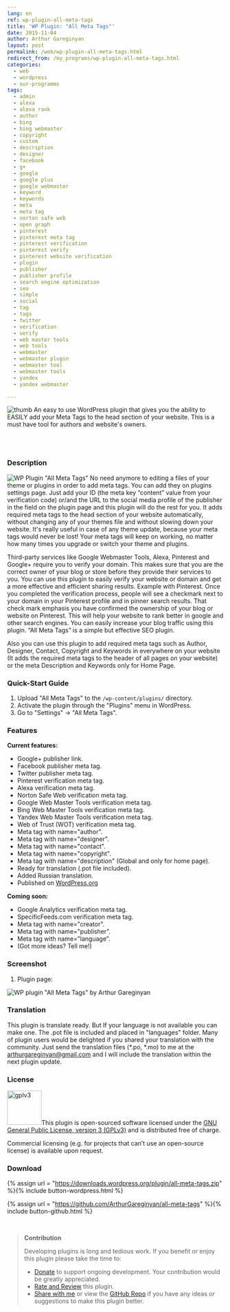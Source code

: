 ```yaml
---
lang: en
ref: wp-plugin-all-meta-tags
title: 'WP Plugin: "All Meta Tags"'
date: 2015-11-04
author: Arthur Gareginyan
layout: post
permalink: /web/wp-plugin-all-meta-tags.html
redirect_from: /my_programs/wp-plugin-all-meta-tags.html
categories:
  - web
  - wordpress
  - our-programms
tags:
  - admin
  - alexa
  - alexa rank
  - author
  - bing
  - bing webmaster
  - copyright
  - custom
  - description
  - designer
  - facebook
  - g+
  - google
  - google plus
  - google webmaster
  - keyword
  - keywords
  - meta
  - meta tag
  - norton safe web
  - open graph
  - pinterest
  - pinterest meta tag
  - pinterest verification
  - pinterest verify
  - pinterest website verification
  - plugin
  - publisher
  - publisher profile
  - search engine optimization
  - seo
  - simple
  - social
  - tag
  - tags
  - twitter
  - verification
  - verify
  - web master tools
  - web tools
  - webmaster
  - webmaster plugin
  - webmaster tool
  - webmaster tools
  - yandex
  - yandex webmaster

---
```


![thumb](/images/all-meta-tags/icon.png)
An easy to use WordPress plugin that gives you the ability to EASILY add your Meta Tags to the head section of your website. This is a must have tool for authors and website's owners.

<br><br>

### Description

<img src="/images/all-meta-tags/banner.png" alt="WP Plugin &quot;All Meta Tags&quot;" />
No need anymore to editing a files of your theme or plugins in order to add meta tags. You can add they on plugins settings page. Just add your ID (the meta key “content” value from your verification code) or/and the URL to the social media profile of the publisher in the field on the plugin page and this plugin will do the rest for you. It adds required meta tags to the head section of your website automatically, without changing any of your themes file and without slowing down your website. It's really useful in case of any theme update, because your meta tags would never be lost! Your meta tags will keep on working, no matter how many times you upgrade or switch your theme and plugins.

Third-party services like Google Webmaster Tools, Alexa, Pinterest and Google+ require you to verify your domain. This makes sure that you are the correct owner of your blog or store before they provide their services to you. You can use this plugin to easily verify your website or domain and get a more effective and efficient sharing results. Example with Pinterest. Once you completed the verification process, people will see a checkmark next to your domain in your Pinterest profile and in pinner search results. That check mark emphasis you have confirmed the ownership of your blog or website on Pinterest. This will help your website to rank better in google and other search engines. You can easily increase your blog traffic using this plugin. “All Meta Tags” is a simple but effective SEO plugin.

Also you can use this plugin to add required meta tags such as Author, Designer, Contact, Copyright and Keywords in everywhere on your website (It adds the required meta tags to the header of all pages on your website) or the meta Description and Keywords only for Home Page.


### Quick-Start Guide

1. Upload "All Meta Tags" to the `/wp-content/plugins/` directory.
2. Activate the plugin through the "Plugins" menu in WordPress.
3. Go to "Settings" -> "All Meta Tags".


### Features

**Current features:**

* Google+ publisher link.
* Facebook publisher meta tag.
* Twitter publisher meta tag.
* Pinterest verification meta tag.
* Alexa verification meta tag.
* Norton Safe Web verification meta tag.
* Google Web Master Tools verification meta tag.
* Bing Web Master Tools verification meta tag.
* Yandex Web Master Tools verification meta tag.
* Web of Trust (WOT) verification meta tag.
* Meta tag with name="author".
* Meta tag with name="designer".
* Meta tag with name="contact".
* Meta tag with name="copyright".
* Meta tag with name="description" (Global and only for home page).
* Ready for translation (.pot file included).
* Added Russian translation.
* Published on [WordPress.org](http://wordpess.org/)

**Coming soon:**

* Google Analytics verification meta tag.
* SpecificFeeds.com verification meta tag.
* Meta tag with name="creator".
* Meta tag with name="publisher".
* Meta tag with name="language".
* (Got more ideas? Tell me!)


### Screenshot

1. Plugin page:
<img src="/images/all-meta-tags/screenshot-1.png" alt="WP plugin &quot;All Meta Tags&quot; by Arthur Gareginyan" />



### Translation

This plugin is translate ready. But If your language is not available you can make one. The .pot file is included and placed in "languages" folder. Many of plugin users would be delighted if you shared your translation with the community. Just send the translation files (*.po, *.mo) to me at the arthurgareginyan@gmail.com and I will include the translation within the next plugin update.


### License

<img src="/images/gplv3.png" alt="gplv3" width="80" class="alignleft" />This plugin is open-sourced software licensed under the <a href="http://www.gnu.org/licenses/gpl-3.0.html" title="GPLv3" target="_blank">GNU General Public License, version 3 (GPLv3)</a> and is distributed free of charge.

Commercial licensing (e.g. for projects that can’t use an open-source license) is available upon request.


### Download

{% assign url = "https://downloads.wordpress.org/plugin/all-meta-tags.zip" %}{% include button-wordpress.html %}

{% assign url = "https://github.com/ArthurGareginyan/all-meta-tags" %}{% include button-github.html %}


<br>

>**Contribution**
>
>Developing plugins is long and tedious work. If you benefit or enjoy this plugin please take the time to:
>
>* [Donate](http://www.arthurgareginyan.com/donate.html) to support ongoing development. Your contribution would be greatly appreciated.
>* [Rate and Review](https://wordpress.org/support/view/plugin-reviews/all-meta-tags?rate=5#postform) this plugin.
>* [Share with me](mailto:arthurgareginyan@gmail.com) or view the [GitHub Repo](https://github.com/ArthurGareginyan/all-meta-tags) if you have any ideas or suggestions to make this plugin better.